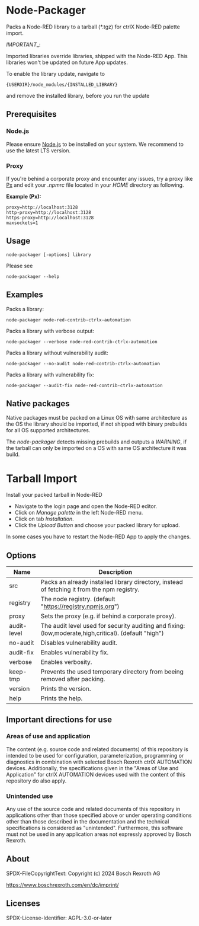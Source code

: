 # Node-Packager

Packs a Node-RED library to a tarball (*.tgz) for ctrlX Node-RED palette import.

_IMPORTANT__:

Imported libraries override libraries, shipped with the Node-RED App.
This libraries won't be updated on future App updates.

To enable the library update, navigate to

    {USERDIR}/node_modules/{INSTALLED_LIBRARY} 

and remove the installed library, before you run the update

## Prerequisites

### Node.js
Please ensure [Node.js](https://nodejs.org/en/download) to be installed on your system. We recommend to use the latest LTS version.

### Proxy
If you're behind a corporate proxy and encounter any issues, try a proxy like [Px](https://github.com/genotrance/px/releases) and edit your _.npmrc_ file located in your _HOME_ directory as following.

__Example (Px):__

    proxy=http://localhost:3128
    http-proxy=http://localhost:3128
    https-proxy=http://localhost:3128
    maxsockets=1

## Usage

    node-packager [-options] library
Please see

    node-packager --help

## Examples

Packs a library:

    node-packager node-red-contrib-ctrlx-automation

Packs a library with verbose output:

    node-packager --verbose node-red-contrib-ctrlx-automation

Packs a library without vulnerability audit:

    node-packager --no-audit node-red-contrib-ctrlx-automation 

Packs a library with vulnerability fix:

    node-packager --audit-fix node-red-contrib-ctrlx-automation 

## Native packages

Native packages must be packed on a Linux OS with same architecture as the OS the library should be imported, if not shipped with binary prebuilds for all OS supported architectures.

The _node-packager_ detects missing prebuilds and outputs a _WARNING_, if the  tarball can only be imported on a OS with same OS architecture it was build.

# Tarball Import
Install your packed tarball in Node-RED

- Navigate to the login page and open the Node-RED editor.
- Click on _Manage palette_ in the left Node-RED menu.
- Click on tab _Installation_.
- Click the _Upload Button_ and choose your packed library for upload.

In some cases you have to restart the Node-RED App to apply the changes. 

## Options

| Name         |  Description    
|--------------|------------
| src          | Packs an already installed library directory, instead of fetching it from the npm registry.
| registry     | The node registry. (default "https://registry.npmjs.org")
| proxy        | Sets the proxy (e.g. if behind a corporate proxy).
| audit-level  | The audit level used for security auditing and fixing: (low,moderate,high,critical). (default "high")
| no-audit     | Disables vulnerability audit.
| audit-fix    | Enables vulnerability fix.
| verbose      | Enables verbosity.
| keep-tmp     | Prevents the used temporary directory from beeing removed after packing.
| version      | Prints the version.
| help         | Prints the help. 


## Important directions for use

### Areas of use and application

The content (e.g. source code and related documents) of this repository is intended to be used for configuration, parameterization, programming or diagnostics in combination with selected Bosch Rexroth ctrlX AUTOMATION devices.
Additionally, the specifications given in the "Areas of Use and Application" for ctrlX AUTOMATION devices used with the content of this repository do also apply.

### Unintended use

Any use of the source code and related documents of this repository in applications other than those specified above or under operating conditions other than those described in the documentation and the technical specifications is considered as "unintended". Furthermore, this software must not be used in any application areas not expressly approved by Bosch Rexroth.

## About

SPDX-FileCopyrightText: Copyright (c) 2024 Bosch Rexroth AG

<https://www.boschrexroth.com/en/dc/imprint/>

## Licenses

SPDX-License-Identifier: AGPL-3.0-or-later
